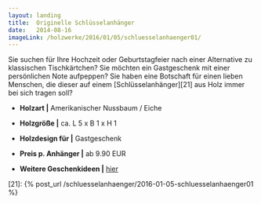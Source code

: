 ```yaml
---
layout: landing
title:  Originelle Schlüsselanhänger
date:   2014-08-16
imageLink: /holzwerke/2016/01/05/schluesselanhaenger01/
---
```


Sie suchen für Ihre Hochzeit oder Geburtstagfeier nach einer Alternative zu klassischen Tischkärtchen? 
Sie möchten ein Gastgeschenk mit einer persönlichen Note aufpeppen? 
Sie haben eine Botschaft für einen lieben Menschen, 
die dieser auf einem [Schlüsselanhänger][21] aus Holz immer bei sich tragen soll?

* **Holzart \|** Amerikanischer Nussbaum / Eiche
* **Holzgröße \|** ca. L 5 x B 1 x H 1
* **Holzdesign für \|** Gastgeschenk
* **Preis p. Anhänger \|** ab 9.90 EUR

* **Weitere Geschenkideen \|** <a href="{{ site.baseurl }}/holzwerke">hier</a>



[21]: {% post_url /schluesselanhaenger/2016-01-05-schluesselanhaenger01 %}
